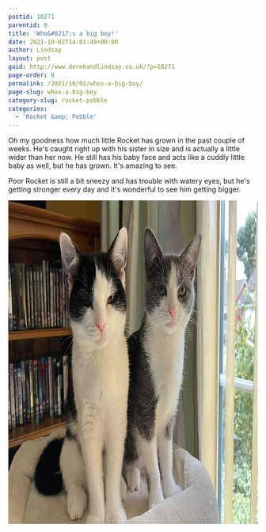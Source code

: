 ```yaml
---
postid: 10271
parentid: 0
title: 'Who&#8217;s a big boy!'
date: 2021-10-02T14:01:49+00:00
author: Lindsay
layout: post
guid: http://www.derekandlindsay.co.uk/?p=10271
page-order: 0
permalink: /2021/10/02/whos-a-big-boy/
page-slug: whos-a-big-boy
category-slug: rocket-pebble
categories:
  - 'Rocket &amp; Pebble'
---
```

Oh my goodness how much little Rocket has grown in the past couple of weeks. He's caught right up with his sister in size and is actually a little wider than her now. He still has his baby face and acts like a cuddly little baby as well, but he has grown. It's amazing to see.

Poor Rocket is still a bit sneezy and has trouble with watery eyes, but he's getting stronger every day and it's wonderful to see him getting bigger.

<img src="/wp-content/uploads/2021/10/post_7587.jpg" alt="Our kittens, Rocket and Pebble sitting on to top of a cat post" title="Our kittens, Rocket and Pebble sitting on to top of a cat post" width="940" height="654" class="aligncenter size-full wp-image-10272" />